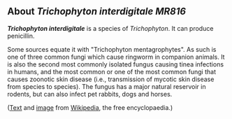 About *Trichophyton interdigitale MR816* 
----------------------------------------



***Trichophyton interdigitale*** is a species of *Trichophyton*. It can
produce penicillin.

Some sources equate it with \"Trichophyton mentagrophytes\". As such is
one of three common fungi which cause ringworm in companion animals. It
is also the second most commonly isolated fungus causing tinea
infections in humans, and the most common or one of the most common
fungi that causes zoonotic skin disease (i.e., transmission of mycotic
skin disease from species to species). The fungus has a major natural
reservoir in rodents, but can also infect pet rabbits, dogs and horses.

([Text](http://en.wikipedia.org/wiki/Trichophyton_interdigitale) and
[image](https://commons.wikimedia.org/wiki/File:Trichophyton_mentagrophytes_(257_18)_Cultured.jpg)
from [Wikipedia](http://en.wikipedia.org/), the free encyclopaedia.)
